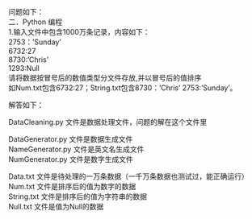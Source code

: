 问题如下：  
二．Python 编程  
1.输入文件中包含1000万条记录，内容如下：  
2753：’Sunday’  
6732:27  
8730:’Chris’  
1293:Null  
请将数据按冒号后的数值类型分文件存放,并以冒号后的值排序  
如Num.txt包含6732:27；String.txt包含8730：’Chris’ 2753:’Sunday’。  
  
  
解答如下：  
  
DataCleaning.py 文件是数据处理文件，问题的解在这个文件里  
  
DataGenerator.py 文件是数据生成文件  
NameGenerator.py 文件是英文名生成文件  
NumGenerator.py 文件是数字生成文件  
  
Data.txt 文件是待处理的一万条数据（一千万条数据也测试过，能正确运行）  
Num.txt 文件是排序后的值为数字的数据  
String.txt 文件是排序后的值为字符串的数据  
Null.txt 文件是值为Null的数据  
